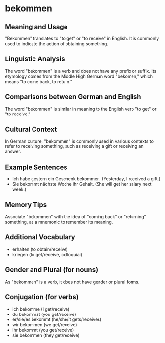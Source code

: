 # bekommen
## Meaning and Usage
"Bekommen" translates to "to get" or "to receive" in English. It is commonly used to indicate the action of obtaining something.

## Linguistic Analysis
The word "bekommen" is a verb and does not have any prefix or suffix. Its etymology comes from the Middle High German word "bekomen," which means "to come back, to return."

## Comparisons between German and English
The word "bekommen" is similar in meaning to the English verb "to get" or "to receive."

## Cultural Context
In German culture, "bekommen" is commonly used in various contexts to refer to receiving something, such as receiving a gift or receiving an answer.

## Example Sentences
- Ich habe gestern ein Geschenk bekommen. (Yesterday, I received a gift.)
- Sie bekommt nächste Woche ihr Gehalt. (She will get her salary next week.)

## Memory Tips
Associate "bekommen" with the idea of "coming back" or "returning" something, as a mnemonic to remember its meaning.

## Additional Vocabulary
- erhalten (to obtain/receive)
- kriegen (to get/receive, colloquial)

## Gender and Plural (for nouns)
As "bekommen" is a verb, it does not have gender or plural forms.

## Conjugation (for verbs)
- ich bekomme (I get/receive)
- du bekommst (you get/receive)
- er/sie/es bekommt (he/she/it gets/receives)
- wir bekommen (we get/receive)
- ihr bekommt (you get/receive)
- sie bekommen (they get/receive)